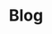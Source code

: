 ---
title: "Blog"
layout: category-Blog  
permalink: /Blog/
author_profile: true
sidebar_main: ture
classes: wide
taxonomy: Blog
---